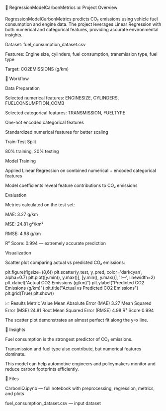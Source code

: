 🌿 RegressionModelCarbonMetrics
📊 Project Overview

RegressionModelCarbonMetrics predicts CO₂ emissions using vehicle fuel consumption and engine data. The project leverages Linear Regression with both numerical and categorical features, providing accurate environmental insights.

Dataset: fuel_consumption_dataset.csv

Features: Engine size, cylinders, fuel consumption, transmission type, fuel type

Target: CO2EMISSIONS (g/km)

🧩 Workflow

Data Preparation

Selected numerical features: ENGINESIZE, CYLINDERS, FUELCONSUMPTION_COMB

Selected categorical features: TRANSMISSION, FUELTYPE

One-hot encoded categorical features

Standardized numerical features for better scaling

Train-Test Split

80% training, 20% testing

Model Training

Applied Linear Regression on combined numerical + encoded categorical features

Model coefficients reveal feature contributions to CO₂ emissions

Evaluation

Metrics calculated on the test set:

MAE: 3.27 g/km

MSE: 24.81 g²/km²

RMSE: 4.98 g/km

R² Score: 0.994 — extremely accurate prediction

Visualization

Scatter plot comparing actual vs predicted CO₂ emissions:

plt.figure(figsize=(8,6))
plt.scatter(y_test, y_pred, color='darkcyan', alpha=0.7)
plt.plot([y.min(), y.max()], [y.min(), y.max()], 'r--', linewidth=2)
plt.xlabel("Actual CO2 Emissions (g/km)")
plt.ylabel("Predicted CO2 Emissions (g/km)")
plt.title("Actual vs Predicted CO2 Emissions")
plt.grid(True)
plt.show()

📈 Results
Metric	Value
Mean Absolute Error (MAE)	3.27
Mean Squared Error (MSE)	24.81
Root Mean Squared Error (RMSE)	4.98
R² Score	0.994

The scatter plot demonstrates an almost perfect fit along the y=x line.

🚀 Insights

Fuel consumption is the strongest predictor of CO₂ emissions.

Transmission and fuel type also contribute, but numerical features dominate.

This model can help automotive engineers and policymakers monitor and reduce carbon footprints efficiently.

🔗 Files

CarbonIQ.ipynb — full notebook with preprocessing, regression, metrics, and plots

fuel_consumption_dataset.csv — input dataset

